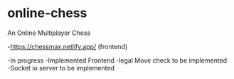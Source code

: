 # online-chess
An Online Multiplayer Chess

-https://chessmax.netlify.app/ (frontend)

-In progress
-Implemented Frontend
-legal Move check to be implemented
-Socket io server to be implemented
